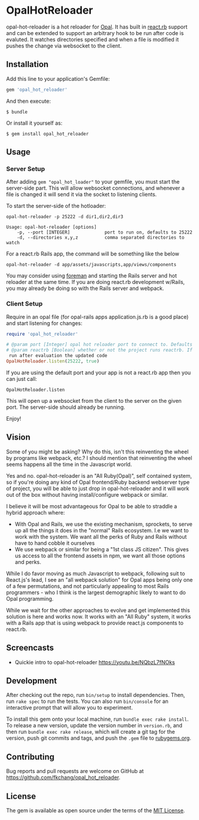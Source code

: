 # OpalHotReloader

opal-hot-reloader is a hot reloader for [Opal](http://opalrb.org).  It has built in [react.rb](http://reactrb.org) support and can be extended to support an arbitrary hook to be run after code is evaluted.  It watches directories specified and when a file is modified it pushes the change via websocket to the client.

## Installation

Add this line to your application's Gemfile:

```ruby
gem 'opal_hot_reloader'
```

And then execute:

    $ bundle

Or install it yourself as:

    $ gem install opal_hot_reloader


## Usage

### Server Setup

After adding `gem "opal_hot_loader"` to your gemfile, you must start the server-side part. This will allow websocket connections, and whenever a file is changed it will send it via the socket to listening clients.

To start the server-side of the hotloader:
```
opal-hot-reloader -p 25222 -d dir1,dir2,dir3

Usage: opal-hot-reloader [options]
    -p, --port [INTEGER]             port to run on, defaults to 25222
    -d, --directories x,y,z          comma separated directories to watch
```

For a react.rb Rails app, the command will be something like the below
```
opal-hot-reloader -d app/assets/javascripts,app/views/components
```

You may consider using [foreman](https://github.com/ddollar/foreman/)
and starting the Rails server and hot reloader at the same time.  If
you are doing react.rb development w/Rails, you may already be doing
so with the Rails server and webpack.


### Client Setup

Require in an opal file (for opal-rails apps application.js.rb is a good place) and start listening for changes:
```ruby
require 'opal_hot_reloader'

# @param port [Integer] opal hot reloader port to connect to. Defaults to 25222 to match opal-hot-loader default
# @param reactrb [Boolean] whether or not the project runs reactrb. If true, the reactrb callback is automatically run after evaluation the updated code. Defaults to false.
 run after evaluation the updated code
OpalHotReloader.listen(25222, true)
```

If you are using the default port and your app is not a react.rb app then you can just call:
```
OpalHotReloader.listen
```

This will open up a websocket from the client to the server on the given port. The server-side should already be running.

Enjoy!

## Vision

Some of you might be asking?  Why do this, isn't this reinventing the
wheel by programs like webpack, etc.? I should mention that
reinventing the wheel seems happens all the time in the Javascript
world.

Yes and no. opal-hot-reloader is an "All Ruby(Opal)", self contained
system, so if you're doing any kind of Opal frontend/Ruby backend
webserver type of project, you will be able to just drop in
opal-hot-reloader and it will work out of the box without having
install/configure webpack or similar.

I believe it will be most advantageous for Opal to be able to straddle
a hybrid approach where:

* With Opal and Rails, we use the existing mechanism, sprockets, to
serve up all the things it does in the "normal" Rails ecosystem. I.e
we want to work with the system. We want all the perks of Ruby and
Rails without have to hand cobble it ourselves
* We use webpack or similar for being a "1st class JS citizen".  This
gives us access to all the frontend assets in npm, we want all those
options and perks.

While I do favor moving as much Javascript to webpack, following suit
to React.js's lead, I see an "all webpack solution" for Opal apps
being only one of a few permutations, and not particularly appealing
to most Rails programmers - who I think is the largest demographic
likely to want to do Opal programming.

While we wait for the other approaches to evolve and get implemented
this solution is here and works now.  It works with an "All Ruby"
system, it works with a Rails app that is using webpack to provide
react.js components to react.rb.

## Screencasts

* Quickie intro to opal-hot-reloader https://youtu.be/NQbzL7fNOks

## Development

After checking out the repo, run `bin/setup` to install dependencies. Then, run `rake spec` to run the tests. You can also run `bin/console` for an interactive prompt that will allow you to experiment.

To install this gem onto your local machine, run `bundle exec rake install`. To release a new version, update the version number in `version.rb`, and then run `bundle exec rake release`, which will create a git tag for the version, push git commits and tags, and push the `.gem` file to [rubygems.org](https://rubygems.org).

## Contributing

Bug reports and pull requests are welcome on GitHub at https://github.com/fkchang/opal_hot_reloader.


## License

The gem is available as open source under the terms of the [MIT License](http://opensource.org/licenses/MIT).

